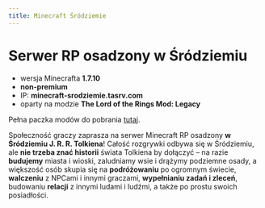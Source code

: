 ```yaml
---
title: Minecraft Śródziemie
---
```


# Serwer RP osadzony w Śródziemiu

- wersja Minecrafta **1.7.10**
- **non-premium**
- IP: **minecraft-srodziemie.tasrv.com**
- oparty na modzie **The Lord of the Rings Mod: Legacy**

Pełna paczka modów do pobrania [tutaj](https://bit.ly/3gHQPmd).

Społeczność graczy zaprasza na serwer Minecraft RP osadzony **w Śródziemiu J. R. R. Tolkiena**! Całość rozgrywki odbywa się w Śródziemiu, ale **nie trzeba znać historii** świata Tolkiena by dołączyć – na razie **budujemy** miasta i wioski, zaludniamy wsie i drążymy podziemne osady, a większość osób skupia się na **podróżowaniu** po ogromnym świecie, **walczeniu** z NPCami i innymi graczami, **wypełnianiu zadań i zleceń**, budowaniu **relacji** z innymi ludami i ludźmi, a także po prostu swoich posiadłości.

<!-- # Co można robić?

Całkowita dowolność w rozgrywce dała wielu osobom pojedynczo lub w grupach eksplorującym pola, lasy, góry, cieki i zbiorniki wodne, wiele zajęć:

- wchodzenia w interakcje z wybranymi ludami (ludźmi, elfami, krasnoludami, orkami i innymi, zorganizowanymi w 25 frakcji, początkowo neutralnymi dla nowego gracza):
  - walczenie z nimi
  - wypełnianie zadań i misji
  - handlowanie
  - okradanie ich
- budowania:
  - kryjówek, własnych domów (pojedynczy gracze)
  - małych osad (małe grupy graczy)
  - miast – zarówno na powierzchni i pod ziemią
  - lokacji znanych z historii Śródziemia
- podróżowania:
  - na piechotę
  - konno (lub na innych ujeżdżalnych stworzeniach)
  - barkami i statkami morskimi
  - po całym świecie za pomocą systemu Szybkiej Podróży
- tzw. slow life, np.:
  - hodowlą zwierząt
  - uprawą ziemi i opieką nad sadami owocowymi
  - leśnictwem (wycinką drzew i ponownymi nasadzeniami)
  - destylacją alkoholi
    (Należy podkreślić, że powyższa lista nie jest wyczerpująca)

Różnorodność zajęć doprowadziła do tego, że niektórzy gracze zaczęli się specjalizować w produktach i usługach związanych z tymi aktywnościami, m.in. hodowlą możliwie najlepszych koni,
budowaniem statków, tworzeniem kopalni, czy eksperymentalną produkcją możliwie najmocniejszego alkoholu.
Mechaniki moda głównego pozwalają m.in. na zatrudnianie jednostek (od farmerów po prywatne wojsko), zajmowanie ziemi i jej ochronę przed niepożądaną działalnością innych graczy (za pomocą sztandarów),

ale przebywanie w Śródziemiu wiąże się także z pewnymi zagrożeniami, od bandytów, złodziei i upiorów po najazdy i inwazje wrogów. Nie spotkasz natomiast mobów z Minecrafta (poza niektórymi zwierzętami), także nie musisz się obawiać inwazji zombie, albo zaskoczenia przez creepera.

# Cel gry

Jako że nie dotrzesz do Endu i nie zwalczysz Smoka, nie może to być **celem rozgrywki**. Najprostszym celem, o ile go potrzebujesz w graniu, jest **podróż**: wybierz kierunek geograficzny i zacznij iść. Możesz robić wszystko: budować i niszczyć, dawać i okradać, podróżować i walczyć – licz się jednak z konsekwencjami.

## Osiedl się

Możesz wybrać się na poszukiwanie dogodnego miejsca na **wybudowanie domu**, albo nawet całej posiadłości. <span style="text-decoration:underline;">Nie musisz</span> ograniczać się do budowy jednego mieszkania: możesz postawić sobie schronienia w każdym miejscu, do którego podróżujesz, albo które po prostu ładnie wygląda. Im więcej zabudowań, tym ciekawszy będzie świat!

## Zasmakuj świata

Możesz spróbować zwiedzić cały świat i… wypróbować **każdy trunek** jaki się da – mod główny dodaje rozbudowany system **jedzenia i picia**: można jeść nawet mimo bycia najedzonym, a także pić różne napoje w różnych celach. Niektóre zawierają alkohol – jego moc może utrudnić poruszanie się i korzystanie z czatu, ale jak poczekasz chwilę, efekt minie. Dla wzmocnienia efektu, usiądź do gry z ulubionym napojem, od herbaty i własnoręcznie zrobionego koktajlu po piwo itp. (pod warunkiem bycia osobą pełnoletnią!). Graj ze znajomymi i spotykaj się z nimi na rozmowy przy jedzeniu i piciu w grze, jeśli nie możecie się złapać w realu.

## Odegraj rolę

Nawet jeśli nie zaniesiesz złotego pierścienia do Góry Przeznaczenia, albo nie dotrzesz do Ereboru, ciągle możesz stworzyć swoją własną historię. Zamieszkaj w mieście, albo niedaleko jakiejś osady i wybierz sobie zajęcie: możesz oferować produkty i usługi: sprzedaż materiałów budowlanych, jedzenia, usuwanie głazów i wyrównywanie terenu, budowanie łodzi, kopanie tuneli, strzeżenie ziemi przed wrogami…

Możliwości jest tyle, ile wymyślisz, a ich liczba rośnie z ilością czasu spędzoną w grze, w szczególności z innymi graczami!

## Przeżyj przygodę

Oczywiście, z racji tego jak mod główny obecnie wygląda, przy braku bardziej skomplikowanych struktur (szczególnie tych opisanych przez Tolkiena) i prawdziwie inteligentnych form życia (za wyjątkiem innych graczy) trudno może być przejść kilkaset mil bez znużenia po jakimś czasie. Nie bez powodu nagłówek tego akapitu zawiera słowo **_przeżyj_**.

Potraktuj granie jak życie – nie zgiń i nie daj się zabić. Na razie nic się nie dzieje, jak zginiesz – możesz się odrodzić, nie gramy na hardcore. Wyznacz sobie za cel **nieumieranie** – niech każdy wybór będzie podyktowany chłodną kalkulacją: czy dam radę wyjść z tego cało? Czy nie zginę?

Zadawaj sobie to pytanie przed każdym skokiem, każdą walką; wczuj się w odgrywaną postać.

Nie korzystaj z systemu Szybkiej Podróży: może i jazda przez lasy i pola nie jest ekscytująca, ale nigdy nie wiesz na co możesz trafić. Po przejechaniu wielu mil w grze znalezienie ładnego miejsca i osadzenie się w nim nabiera zupełnie żywszych barw – w końcu masz od czego odpocząć. Dawaj sobie wyzwania i nie unikaj trudności – ich pokonanie może odkryć nowe aspekty nawet najbardziej prozaicznych rzeczy:

- Spróbuj przejść przez Góry Mgliste o własnych siłach – docenisz przejrzystość powietrza po ich opuszczeniu.
- Dołącz do krasnoludów w budowaniu ich podziemnych miast – światło słońca i zieleń traw będą potem jeszcze piękniejsze.
- Wybierz się na bagniska albo mokradła i opędzaj się od gryzących much – twarda ziemia stanie się milsza nad wyobrażenie.

Do tego możesz nie czytać poradników, ani szczegółów technicznych modów zainstalowanych na serwerze – żeby nie zabierać sobie radości z odkrywania bogactwa możliwości na własną rękę.

# Co można zwiedzić?

Zwieść może system punktów Szybkiej Podróży, który może sugerować istnienie lokacji znanych z tekstów Tolkiena i filmów na nich opartych. Mapa naszego serwera została wygenerowana od zera, przez co ma jedynie kształt i właściwości Śródziemia: lądy i oceany, ziemie i rzeki, lasy i pustynie, ale nie ma rzeczy wzniesionych rękami jego mieszkańców. Nie oznacza to, że świat jest pustynią, wręcz przeciwnie. Poza losowo wygenerowanymi strukturami z moda głównego (np. domami w Shire, miastami w Gondorze, czy osadami nomadów w Haradzie), wielu graczy pozostawiło już po sobie pewne trwałe ślady. Poniżej lista tych, o których istnieniu wiadomo.

## Osady

Czyli zabudowy składające się z kilku luźno powiązanych struktur:

- kryjówka grupy Lambenómë w Górach Białych i porzucone wzgórze u ujścia Anduiny
- leśna osada w Lórien

## Wioski, miasta

Struktury złożone, obejmujące domy mieszkalne i inne rodzaje zabudowy:

- Grimslade
- Woldhall
- Aldburg

## Lokacje naziemne

- niektóre wzgórza sygnałowe Gondoru
- Czarna Brama
- dom Bëorna
- Elostirion
- Ostatnia Gospoda (Bree) -->

